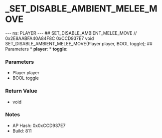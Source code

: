 # _SET_DISABLE_AMBIENT_MELEE_MOVE

--- ns: PLAYER --- ## SET_DISABLE_AMBIENT_MELEE_MOVE  // 0x2E8AABFA40A84F8C 0xCCD937E7 void SET_DISABLE_AMBIENT_MELEE_MOVE(Player player, BOOL toggle);   ## Parameters * **player**: * **toggle**:

### Parameters
* Player player
* BOOL toggle

### Return Value
* void

### Notes
* AP Hash: 0x0xCCD937E7
* Build: 811

